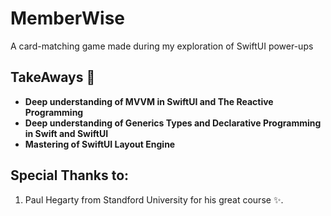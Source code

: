 # MemberWise
A card-matching game made during my exploration of SwiftUI power-ups

## TakeAways 🚀

- **Deep understanding of MVVM in SwiftUI and The Reactive Programming**
- **Deep understanding of Generics Types and Declarative Programming in Swift and SwiftUI**
- **Mastering of SwiftUI Layout Engine**
## Special Thanks to:

1. Paul Hegarty from Standford University for his great course ✨.
